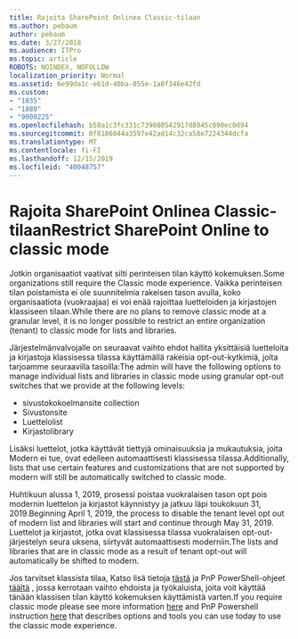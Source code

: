 ```yaml
---
title: Rajoita SharePoint Onlinea Classic-tilaan
ms.author: pebaum
author: pebaum
ms.date: 3/27/2018
ms.audience: ITPro
ms.topic: article
ROBOTS: NOINDEX, NOFOLLOW
localization_priority: Normal
ms.assetid: 6e99da1c-e61d-40ba-855e-1a8f346e42fd
ms.custom:
- "1835"
- "1889"
- "9000225"
ms.openlocfilehash: b58a1c3fc331c739080542917d8945c090ec0d94
ms.sourcegitcommit: 0f0186044a3597e42ad14c32ca58e7224344dcfa
ms.translationtype: MT
ms.contentlocale: fi-FI
ms.lasthandoff: 12/15/2019
ms.locfileid: "40048757"
---
```

# <a name="restrict-sharepoint-online-to-classic-mode"></a><span data-ttu-id="640a7-102">Rajoita SharePoint Onlinea Classic-tilaan</span><span class="sxs-lookup"><span data-stu-id="640a7-102">Restrict SharePoint Online to classic mode</span></span>

<span data-ttu-id="640a7-103">Jotkin organisaatiot vaativat silti perinteisen tilan käyttö kokemuksen.</span><span class="sxs-lookup"><span data-stu-id="640a7-103">Some organizations still require the Classic mode experience.</span></span> <span data-ttu-id="640a7-104">Vaikka perinteisen tilan poistamista ei ole suunnitelmia rakeisen tason avulla, koko organisaatiota (vuokraajaa) ei voi enää rajoittaa luetteloiden ja kirjastojen klassiseen tilaan.</span><span class="sxs-lookup"><span data-stu-id="640a7-104">While there are no plans to remove classic mode at a granular level, it is no longer possible to restrict an entire organization (tenant) to classic mode for lists and libraries.</span></span>

<span data-ttu-id="640a7-105">Järjestelmänvalvojalle on seuraavat vaihto ehdot hallita yksittäisiä luetteloita ja kirjastoja klassisessa tilassa käyttämällä rakeisia opt-out-kytkimiä, joita tarjoamme seuraavilla tasoilla:</span><span class="sxs-lookup"><span data-stu-id="640a7-105">The admin will have the following options to manage individual lists and libraries in classic mode using granular opt-out switches that we provide at the following levels:</span></span>

- <span data-ttu-id="640a7-106">sivustokokoelman</span><span class="sxs-lookup"><span data-stu-id="640a7-106">site collection</span></span>
- <span data-ttu-id="640a7-107">Sivuston</span><span class="sxs-lookup"><span data-stu-id="640a7-107">site</span></span>
- <span data-ttu-id="640a7-108">Luettelo</span><span class="sxs-lookup"><span data-stu-id="640a7-108">list</span></span>
- <span data-ttu-id="640a7-109">Kirjasto</span><span class="sxs-lookup"><span data-stu-id="640a7-109">library</span></span>

<span data-ttu-id="640a7-110">Lisäksi luettelot, jotka käyttävät tiettyjä ominaisuuksia ja mukautuksia, joita Modern ei tue, ovat edelleen automaattisesti klassisessa tilassa.</span><span class="sxs-lookup"><span data-stu-id="640a7-110">Additionally, lists that use certain features and customizations that are not supported by modern will still be automatically switched to classic mode.</span></span>

<span data-ttu-id="640a7-111">Huhtikuun alussa 1, 2019, prosessi poistaa vuokralaisen tason opt pois modernin luettelon ja kirjastot käynnistyy ja jatkuu läpi toukokuun 31, 2019.</span><span class="sxs-lookup"><span data-stu-id="640a7-111">Beginning April 1, 2019, the process to disable the tenant level opt out of modern list and libraries will start and continue through May 31, 2019.</span></span>  <span data-ttu-id="640a7-112">Luettelot ja kirjastot, jotka ovat klassisessa tilassa vuokralaisen opt-out-järjestelyn seura uksena, siirtyvät automaattisesti moderniin.</span><span class="sxs-lookup"><span data-stu-id="640a7-112">The lists and libraries that are in classic mode as a result of tenant opt-out will automatically be shifted to modern.</span></span>

<span data-ttu-id="640a7-113">Jos tarvitset klassista tilaa, Katso lisä tietoja [tästä](https://techcommunity.microsoft.com/t5/Microsoft-SharePoint-Blog/Delivering-SharePoint-modern-experiences/ba-p/315023) ja PnP PowerShell-ohjeet [täältä](https://docs.microsoft.com/sharepoint/dev/transform/modernize-userinterface-lists-and-libraries-optout) , jossa kerrotaan vaihto ehdoista ja työkaluista, joita voit käyttää tänään klassisen tilan käyttö kokemuksen käyttämistä varten.</span><span class="sxs-lookup"><span data-stu-id="640a7-113">If you require classic mode please see more information [here](https://techcommunity.microsoft.com/t5/Microsoft-SharePoint-Blog/Delivering-SharePoint-modern-experiences/ba-p/315023) and PnP Powershell instruction [here](https://docs.microsoft.com/sharepoint/dev/transform/modernize-userinterface-lists-and-libraries-optout) that describes options and tools you can use today to use the classic mode experience.</span></span>
